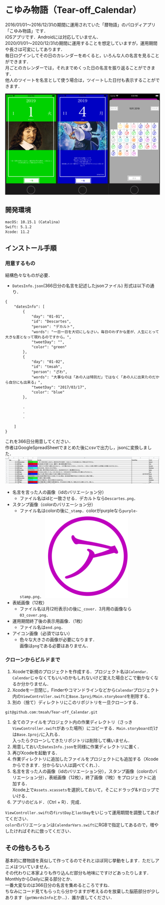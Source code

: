 # こゆみ物語（Tear-off_Calendar）
2016/01/01〜2016/12/31の期間に運用されていた「暦物語」のパロディアプリ「こゆみ物語」です．  
iOSアプリです．Androidには対応していません．  
2020/01/01〜2020/12/31の期間に運用することを想定していますが，運用期間や長さは可変にしてあります．  
毎日ログインしてその日のカレンダーをめくると，いろんな人の名言を見ることができます．  
月ごとのカレンダーでは，それまでめくった日の名言を振り返ることができます．  
他人のツイートを名言として使う場合は，ツイートした日付も表示することができます．  


![](https://github.com/tmsah/Tear-off_Calendar/blob/images/demo.png)

## 開発環境
```
macOS: 10.15.1 (Catalina)
Swift: 5.1.2
Xcode: 11.2 
```

## インストール手順
### 用意するもの
結構色々なものが必要．
- `DatesInfo.json`(366日分の名言を記述したjsonファイル)
形式は以下の通り．
```
{
    "datesInfo": [
        {
            "day": "01-01",
            "id": "Descartes",
            "person": "デカルト",
            "words": "一日一日を大切にしなさい。毎日のわずかな差が、人生にとって大きな差となって現れるのですから。",
            "tweetDay": "",
            "color": "green"
        },
        {
            "day": "01-02",
            "id": "tmsah",
            "person": "ざわ",
            "words": "大事なのは「あの人は特別だ」ではなく「あの人に出来たのだから自分にも出来る」",
            "tweetDay": "2017/03/17",
            "color": "blue"
        },
        
        .
        .
        .

    ]
}
```
これを366日分用意してください．  
作者はGoogleSpreadSheetでまとめた後にcsvで出力し，jsonに変換しました．  
![](https://github.com/tmsah/Tear-off_Calendar/blob/images/gss.png)
- 名言を言った人の画像（idのバリエーション分）
    - ファイル名はidと一致させる．デカルトなら`Descartes.png`．
- スタンプ画像（colorのバリエーション分）
    - ファイル名はcolorの後に`_stamp`．colorがpurpleなら`purple-stamp.png`．
    ![](https://github.com/tmsah/Tear-off_Calendar/blob/images/purple_stamp.png)
- 表紙画像（12枚）
    - ファイル名は月(2桁表示)の後に`_cover`．3月用の画像なら`03_cover.png`．
- 運用期間終了後の表示用画像．（1枚）
    - ファイル名は`end.png`．
- アイコン画像（必須ではない）
    - 色々な大きさの画像が必要になります．  
画像は`png`である必要はありません．  

### クローンからビルドまで
1. Xcodeで新規のプロジェクトを作成する．プロジェクト名は`Calendar`．  
`Calendar`じゃなくてもいいのかもしれないけど変えた場合どこで動かなくなるか分かりません．
1. Xcodeを一旦閉じ，Finderやコマンドラインなどから`Calendar`プロジェクト内の`ViewController.swift`と`Base.Iproj/Main.storyboard`を削除する．
1. 別の（捨て）ディレクトリにこのリポジトリを一旦クローンする．
```
git@github.com:tmsah/Tear-off_Calendar.git
```
1. 全てのファイルをプロジェクト内の作業ディレクトリ（さっき`ViewController.swift`があった場所）にコピーする．`Main.storyboard`だけは`Base.Iproj/`に入れる．  
入ったらクローンしてきたリポジトリは削除して構いません．
1. 用意しておいた`DatesInfo.json`を同様に作業ディレクトリに置く．
1. 再びXcodeを起動する．
1. 作業ディレクトリに追加したファイルをプロジェクトにも追加する（Xcodeからできます．分からない人は調べてくれ．）．
1. 名言を言った人の画像（idのバリエーション分），スタンプ画像（colorのバリエーション分），表紙画像（12枚），終了画像（1枚）をプロジェクトに追加する．  
Xcode上で`Assets.xcassets`を選択しておいて，そこにドラッグ&ドロップでいける．
1. アプリのビルド．（Ctrl + R）．完成．

`ViewController.swift`の`firstDay`と`lastDay`をいじって運用期間を調整してあげてください．  
`color`のバリエーションは`CalendarVars.swift`にRGBで指定してあるので，増やしたければそれに倣ってください．

## その他もろもろ
基本的に暦物語を真似して作ってるのでそれとほぼ同じ挙動をします．ただしアニメはついていません．  
その代わりに本家よりも作り込んだ部分も地味にですけどあったりします．MonthlyからDailyに戻る部分とか．  
一番大変なのは366日分の名言を集めるところですね．  
ちなみにコード見てもらったら分かりますが考えるのを放棄した脳筋部分が少しあります（`getWordsInfo`とか...）．誰か直してください．
